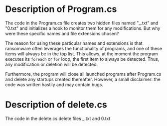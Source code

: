 # Description of Program.cs

The code in the Program.cs file creates two hidden files named "_.txt" and "0.txt" and initializes a hook to monitor them for any modifications. But why were these specific names and file extensions chosen?

The reason for using these particular names and extensions is that ransomware often leverages the functionality of programs, and one of these items will always be in the top list. This allows, at the moment the program executes its `foreach` or `for` loop, the first item to always be detected. Thus, any modification or deletion will be detected.

Furthermore, the program will close all launched programs after Program.cs and delete any startups created thereafter. However, a small disclaimer: the code was written hastily and may contain bugs.

# Description of delete.cs

The code in the delete.cs delete files _.txt and 0.txt
